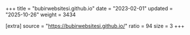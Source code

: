 +++
title = "bubirwebsitesi.github.io"
date = "2023-02-01"
updated = "2025-10-26"
weight = 3434

[extra]
source = "https://bubirwebsitesi.github.io/"
ratio = 94
size = 3
+++
